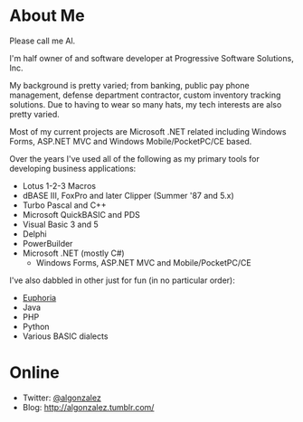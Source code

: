 # About Me #

Please call me Al.

I'm half owner of and software developer at Progressive Software Solutions, Inc.

My background is pretty varied; from banking, public pay phone management, defense department contractor, custom inventory tracking solutions. Due to having to wear so many hats, my tech interests are also pretty varied.

Most of my current projects are Microsoft .NET related including Windows Forms, ASP.NET MVC and Windows Mobile/PocketPC/CE based.

Over the years I've used all of the following as my primary tools for developing business applications:

  * Lotus 1-2-3 Macros
  * dBASE III, FoxPro and later Clipper (Summer '87 and 5.x)
  * Turbo Pascal and C++
  * Microsoft QuickBASIC and PDS
  * Visual Basic 3 and 5
  * Delphi
  * PowerBuilder
  * Microsoft .NET (mostly C#)
    * Windows Forms, ASP.NET MVC and Mobile/PocketPC/CE

I've also dabbled in other just for fun (in no particular order):
  * [Euphoria](http://www.rapideuphoria.com)
  * Java
  * PHP
  * Python
  * Various BASIC dialects

# Online #

  * Twitter: [@algonzalez](http://twitter.com/algonzalez)
  * Blog: http://algonzalez.tumblr.com/